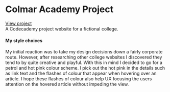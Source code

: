 # Colmar Academy Project
[View project](https://alexcowland.github.io/colmaracademy/)  
A Codecademy project website for a fictional college. 

#### My style choices
My initial reaction was to take my design decisions down a fairly corporate route. However, after researching other college websites I discovered they tend to by quite creative and playful. With this in mind I decided to go for a petrol and hot pink colour scheme. I pick out the hot pink in the details such as link text and the flashes of colour that appear when hovering over an article. I hope these flashes of colour also help UX focusing the users attention on the hovered article without impeding the view.
